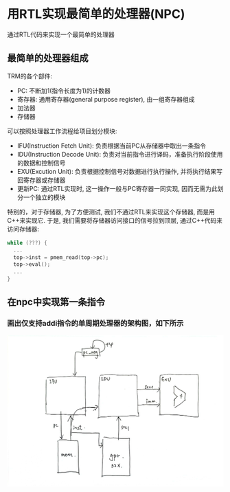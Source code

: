 # 用RTL实现最简单的处理器(NPC)
通过RTL代码来实现一个最简单的处理器

## 最简单的处理器组成
TRM的各个部件:
- PC: 不断加1(指令长度为1)的计数器
- 寄存器: 通用寄存器(general purpose register), 由一组寄存器组成
- 加法器
- 存储器

可以按照处理器工作流程给项目划分模块:
- IFU(Instruction Fetch Unit): 负责根据当前PC从存储器中取出一条指令
- IDU(Instruction Decode Unit): 负责对当前指令进行译码，准备执行阶段使用的数据和控制信号
- EXU(Excution Unit): 负责根据控制信号对数据进行执行操作, 并将执行结果写回寄存器或存储器
- 更新PC: 通过RTL实现时, 这一操作一般与PC寄存器一同实现, 因而无需为此划分一个独立的模块

特别的，对于存储器, 为了方便测试, 我们不通过RTL来实现这个存储器, 而是用C++来实现它. 于是, 我们需要将存储器访问接口的信号拉到顶层, 通过C++代码来访问存储器:

```cpp
while (???) {
  ...
  top->inst = pmem_read(top->pc);
  top->eval();
  ...
}
```

## 在npc中实现第一条指令
### 画出仅支持addi指令的单周期处理器的架构图，如下所示

<img src="../../figs/CamScanner 08-12-2024 14.50.jpg" width="580" />